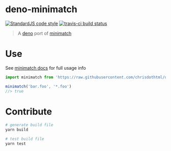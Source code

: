 # deno-minimatch

[![StandardJS code style](https://img.shields.io/badge/code_style-standard-brightgreen.svg)](https://standardjs.com)
[![travis-ci build status](https://api.travis-ci.org/chrisdothtml/deno-minimatch.svg?branch=master)](https://travis-ci.org/chrisdothtml/deno-minimatch)

> A [deno](https://github.com/denoland/deno) port of [minimatch](https://github.com/isaacs/minimatch)

# Use

See [minimatch docs](https://github.com/isaacs/minimatch#usage) for full usage info

```js
import minimatch from 'https://raw.githubusercontent.com/chrisdothtml/deno-minimatch/master/index.js'

minimatch('bar.foo', '*.foo')
//> true
```

# Contribute

```sh
# generate build file
yarn build

# test build file
yarn test
```

